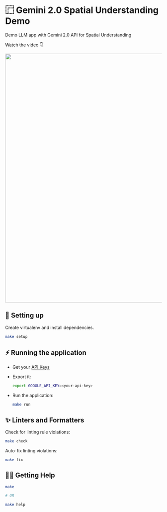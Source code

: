 # ⿸ Gemini 2.0 Spatial Understanding Demo

Demo LLM app with Gemini 2.0 API for Spatial Understanding


Watch the video 👇

<a href="https://youtu.be/gIKV66HZMBU">
<img src="https://i.imgur.com/LUlTcdk.png" width="800">
</a>



## 🔨 Setting up

Create virtualenv and install dependencies.

```sh
make setup
```

## ⚡️ Running the application

- Get your [API Keys](https://aistudio.google.com/app/apikey)
- Export it:

    ```sh
    export GOOGLE_API_KEY=<your-api-key>
    ```

- Run the application:

    ```sh
    make run
    ```

## ✨ Linters and Formatters

Check for linting rule violations:

```sh
make check
```

Auto-fix linting violations:

```sh
make fix
```

## 🤸‍♀️ Getting Help

```sh
make

# OR

make help
```
